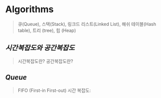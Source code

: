 Algorithms
=============  
> 큐(Queue), 스택(Stack), 링크드 리스트(Linked List), 해쉬 테이블(Hash table), 트리 (tree), 힙 (Heap)

*시간복잡도와 공간복잡도*
-------------  
> 시간복잡도란?
> 공간복잡도란?
  
*Queue*
-------------  
> FIFO (First-in First-out)
> 시간 복잡도:
